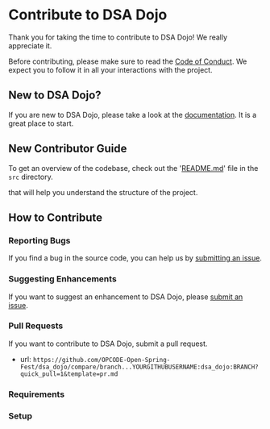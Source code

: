 # Contribute to DSA Dojo

Thank you for taking the time to contribute to DSA Dojo! We really appreciate it.

Before contributing, please make sure to read the [Code of Conduct](../../CODE_OF_CONDUCT.md). We expect you to follow it in all your interactions with the project.

## New to DSA Dojo?

If you are new to DSA Dojo, please take a look at the [documentation](./Project_Tour.md). It is a great place to start.

## New Contributor Guide

To get an overview of the codebase, check out the '[README.md](./README.md)' file in the `src` directory.

that will help you understand the structure of the project.

## How to Contribute

### Reporting Bugs

If you find a bug in the source code, you can help us by [submitting an issue](../ISSUE_TEMPLATE/bug_report.yaml).

### Suggesting Enhancements

If you want to suggest an enhancement to DSA Dojo, please [submit an issue](../ISSUE_TEMPLATE/feature_request.yaml).

### Pull Requests

If you want to contribute to DSA Dojo, submit a pull request.

- url: `https://github.com/OPCODE-Open-Spring-Fest/dsa_dojo/compare/branch...YOURGITHUBUSERNAME:dsa_dojo:BRANCH?quick_pull=1&template=pr.md`

### Requirements

### Setup
